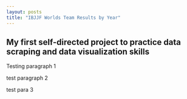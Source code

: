 ```yaml
---
layout: posts
title: "IBJJF Worlds Team Results by Year"
---
```

## My first self-directed project to practice data scraping and data visualization skills

Testing paragraph 1

test paragraph 2

test para 3

